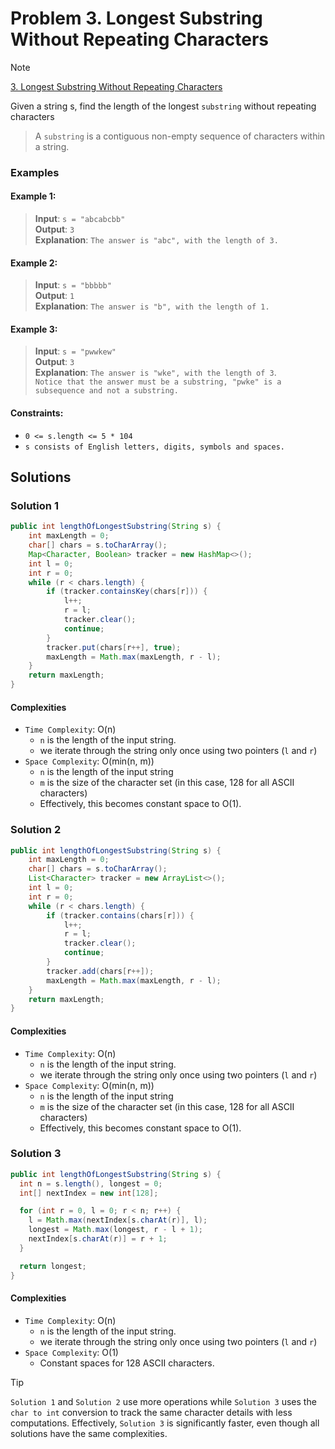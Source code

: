 # Problem 3. Longest Substring Without Repeating Characters

> [!NOTE]
> [3. Longest Substring Without Repeating Characters](https://leetcode.com/problems/longest-substring-without-repeating-characters/description/?envType=study-plan-v2&envId=top-interview-150)

Given a string s, find the length of the longest `substring` without repeating characters

> A `substring` is a contiguous non-empty sequence of characters within a string.


### Examples

#### Example 1:

> **Input**: `s = "abcabcbb"`<br/>
> **Output**: `3`<br/>
> **Explanation**: `The answer is "abc", with the length of 3.`

#### Example 2:

> **Input**: `s = "bbbbb"`<br/>
> **Output**: `1`<br/>
> **Explanation**: `The answer is "b", with the length of 1.`

#### Example 3:

> **Input**: `s = "pwwkew"`<br/>
> **Output**: `3`<br/>
> **Explanation**: `The answer is "wke", with the length of 3`.<br/>
> `Notice that the answer must be a substring, "pwke" is a subsequence and not a substring.`

#### Constraints:

- `0 <= s.length <= 5 * 104`
- `s consists of English letters, digits, symbols and spaces.`

## Solutions

### Solution 1

```java
public int lengthOfLongestSubstring(String s) {
    int maxLength = 0;
    char[] chars = s.toCharArray();
    Map<Character, Boolean> tracker = new HashMap<>();
    int l = 0;
    int r = 0;
    while (r < chars.length) {
        if (tracker.containsKey(chars[r])) {
            l++;
            r = l;
            tracker.clear();
            continue;
        }
        tracker.put(chars[r++], true);
        maxLength = Math.max(maxLength, r - l);
    }
    return maxLength;
}
```

#### Complexities

- `Time Complexity`: O(n)
  - `n` is the length of the input string.
  - we iterate through the string only once using two pointers (`l` and `r`)
- `Space Complexity`: O(min(n, m))
    - `n` is the length of the input string
    - `m` is the size of the character set (in this case, 128 for all ASCII characters)
    - Effectively, this becomes constant space to O(1).

### Solution 2

```java
public int lengthOfLongestSubstring(String s) {
    int maxLength = 0;
    char[] chars = s.toCharArray();
    List<Character> tracker = new ArrayList<>();
    int l = 0;
    int r = 0;
    while (r < chars.length) {
        if (tracker.contains(chars[r])) {
            l++;
            r = l;
            tracker.clear();
            continue;
        }
        tracker.add(chars[r++]);
        maxLength = Math.max(maxLength, r - l);
    }
    return maxLength;
}
```

#### Complexities

- `Time Complexity`: O(n)
  - `n` is the length of the input string.
  - we iterate through the string only once using two pointers (`l` and `r`)
- `Space Complexity`: O(min(n, m))
  - `n` is the length of the input string
  - `m` is the size of the character set (in this case, 128 for all ASCII characters)
  - Effectively, this becomes constant space to O(1).

### Solution 3

```java
public int lengthOfLongestSubstring(String s) {
  int n = s.length(), longest = 0;
  int[] nextIndex = new int[128];

  for (int r = 0, l = 0; r < n; r++) {
    l = Math.max(nextIndex[s.charAt(r)], l);
    longest = Math.max(longest, r - l + 1);
    nextIndex[s.charAt(r)] = r + 1;
  }

  return longest;
}
```

#### Complexities

- `Time Complexity`: O(n)
  - `n` is the length of the input string.
  - we iterate through the string only once using two pointers (`l` and `r`)
- `Space Complexity`: O(1)
  - Constant spaces for 128 ASCII characters.

> [!TIP]
> `Solution 1` and `Solution 2` use more operations while `Solution 3` uses the `char to int` conversion to track the same character details with less computations.
> Effectively, `Solution 3` is significantly faster, even though all solutions have the same complexities.  